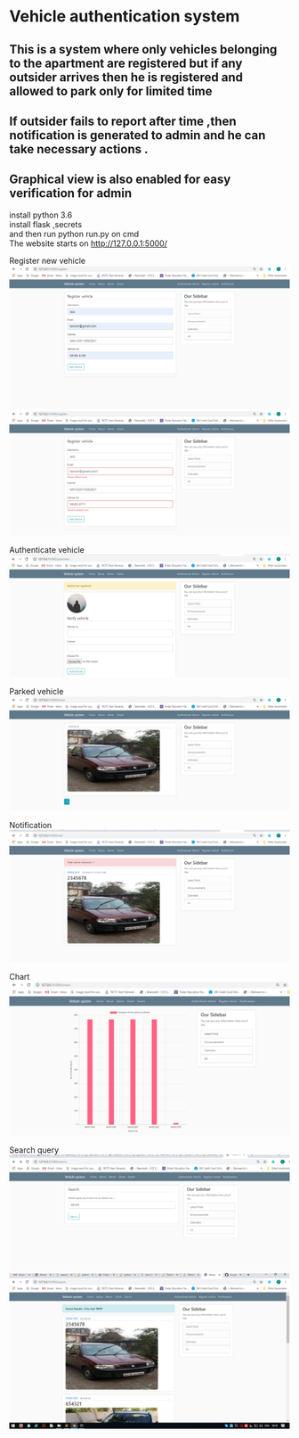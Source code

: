 # Vehicle authentication system
## This is a system where only vehicles belonging to the apartment are registered but if any outsider arrives then he is registered and allowed to park only for limited time
## If outsider fails to report after time ,then notification is generated to admin and he can take necessary actions .
## Graphical view is also enabled for easy verification for admin

install python 3.6  
install flask ,secrets  
and then run python run.py on cmd  
The website starts on http://127.0.0.1:5000/  
    
Register new vehicle    
<img src="images/1.PNG" alt="My cool logo"/>    
<img src="images/2.PNG" alt="My cool logo"/>        
      
Authenticate vehicle      
<img src="images/4.PNG" alt="My cool logo"/>      
    
Parked vehicle      
<img src="images/3.PNG" alt="My cool logo"/>         
     
Notification       
<img src="images/5.PNG" alt="My cool logo"/>          
     
Chart
<img src="images/13.PNG" alt="My cool logo"/>          
       
Search query
<img src="images/10.PNG" alt="My cool logo"/>       
<img src="images/12.PNG" alt="My cool logo"/>       

